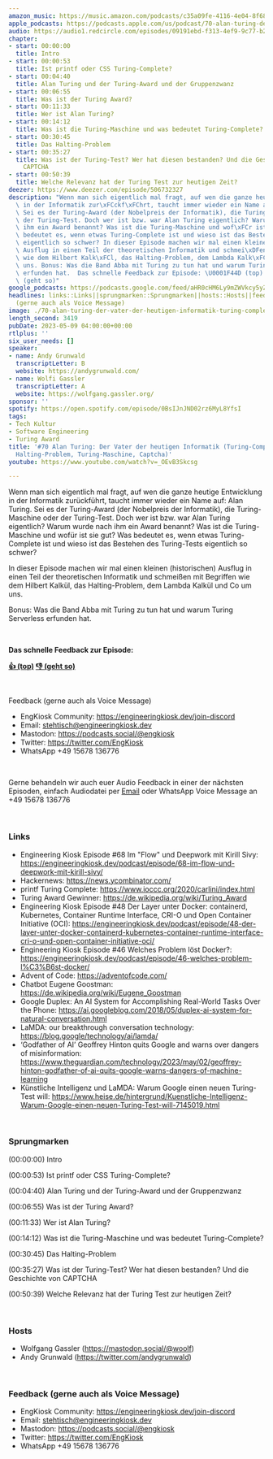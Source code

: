 ```yaml
---
amazon_music: https://music.amazon.com/podcasts/c35a09fe-4116-4e04-8f68-77d61b112e46/episodes/7eb7fbdf-9a61-4d85-bd7c-c9ef89e81e9f/engineering-kiosk-70-alan-turing-der-vater-der-heutigen-informatik-turing-complete-turing-test-halting-problem-turing-maschine-captcha
apple_podcasts: https://podcasts.apple.com/us/podcast/70-alan-turing-der-vater-der-heutigen-informatik-turing/id1603082924?i=1000612267909&uo=4
audio: https://audio1.redcircle.com/episodes/09191ebd-f313-4ef9-9c77-b2a32217ca2c/stream.mp3
chapter:
- start: 00:00:00
  title: Intro
- start: 00:00:53
  title: Ist printf oder CSS Turing-Complete?
- start: 00:04:40
  title: Alan Turing und der Turing-Award und der Gruppenzwanz
- start: 00:06:55
  title: Was ist der Turing Award?
- start: 00:11:33
  title: Wer ist Alan Turing?
- start: 00:14:12
  title: Was ist die Turing-Maschine und was bedeutet Turing-Complete?
- start: 00:30:45
  title: Das Halting-Problem
- start: 00:35:27
  title: Was ist der Turing-Test? Wer hat diesen bestanden? Und die Geschichte von
    CAPTCHA
- start: 00:50:39
  title: Welche Relevanz hat der Turing Test zur heutigen Zeit?
deezer: https://www.deezer.com/episode/506732327
description: "Wenn man sich eigentlich mal fragt, auf wen die ganze heutige Entwicklung\
  \ in der Informatik zur\xFCckf\xFChrt, taucht immer wieder ein Name auf: Alan Turing.\
  \ Sei es der Turing-Award (der Nobelpreis der Informatik), die Turing-Maschine oder\
  \ der Turing-Test. Doch wer ist bzw. war Alan Turing eigentlich? Warum wurde nach\
  \ ihm ein Award benannt? Was ist die Turing-Maschine und wof\xFCr ist sie gut? Was\
  \ bedeutet es, wenn etwas Turing-Complete ist und wieso ist das Bestehen des Turing-Tests\
  \ eigentlich so schwer? In dieser Episode machen wir mal einen kleinen (historischen)\
  \ Ausflug in einen Teil der theoretischen Informatik und schmei\xDFen mit Begriffen\
  \ wie dem Hilbert Kalk\xFCl, das Halting-Problem, dem Lambda Kalk\xFCl und Co um\
  \ uns. Bonus: Was die Band Abba mit Turing zu tun hat und warum Turing Serverless\
  \ erfunden hat.  Das schnelle Feedback zur Episode: \U0001F44D (top)  \U0001F44E\
  \ (geht so)"
google_podcasts: https://podcasts.google.com/feed/aHR0cHM6Ly9mZWVkcy5yZWRjaXJjbGUuY29tLzBlY2ZkZmQ3LWZkYTEtNGMzZC05NTE1LTQ3NjcyN2Y5ZGY1ZQ/episode/MjY5YjJmMDYtZTQ0Yy00ZGQxLWI0ZmQtYTFiMjdlZTczYzNj?sa=X&ved=2ahUKEwi0gprJruf-AhXjM1kFHeQ2B1kQkfYCegQIARAF
headlines: links::Links||sprungmarken::Sprungmarken||hosts::Hosts||feedback-gerne-auch-als-voice-message::Feedback
  (gerne auch als Voice Message)
image: ./70-alan-turing-der-vater-der-heutigen-informatik-turing-complete-turing-test-halting-problem-turing-maschine-captcha.jpg
length_second: 3419
pubDate: 2023-05-09 04:00:00+00:00
rtlplus: ''
six_user_needs: []
speaker:
- name: Andy Grunwald
  transcriptLetter: B
  website: https://andygrunwald.com/
- name: Wolfi Gassler
  transcriptLetter: A
  website: https://wolfgang.gassler.org/
sponsor: ''
spotify: https://open.spotify.com/episode/0BsIJnJND02rz6MyL8YfsI
tags:
- Tech Kultur
- Software Engineering
- Turing Award
title: '#70 Alan Turing: Der Vater der heutigen Informatik (Turing-Complete, Turing-Test,
  Halting-Problem, Turing-Maschine, Captcha)'
youtube: https://www.youtube.com/watch?v=_OEvB3Skcsg

---
```

<p>Wenn man sich eigentlich mal fragt, auf wen die ganze heutige Entwicklung in der Informatik zurückführt, taucht immer wieder ein Name auf: Alan Turing. Sei es der Turing-Award (der Nobelpreis der Informatik), die Turing-Maschine oder der Turing-Test. Doch wer ist bzw. war Alan Turing eigentlich? Warum wurde nach ihm ein Award benannt? Was ist die Turing-Maschine und wofür ist sie gut? Was bedeutet es, wenn etwas Turing-Complete ist und wieso ist das Bestehen des Turing-Tests eigentlich so schwer?</p><p>In dieser Episode machen wir mal einen kleinen (historischen) Ausflug in einen Teil der theoretischen Informatik und schmeißen mit Begriffen wie dem Hilbert Kalkül, das Halting-Problem, dem Lambda Kalkül und Co um uns.</p><p>Bonus: Was die Band Abba mit Turing zu tun hat und warum Turing Serverless erfunden hat.</p><p><br></p><p><strong>Das schnelle Feedback zur Episode:</strong></p><p><a href="https://api.openpodcast.dev/feedback/70/upvote" rel="nofollow"><strong>👍 (top)</strong></a><strong>  </strong><a href="https://api.openpodcast.dev/feedback/70/downvote" rel="nofollow"><strong>👎 (geht so)</strong></a></p><p><br></p><p>Feedback (gerne auch als Voice Message)</p><ul><li>EngKiosk Community: <a href="https://engineeringkiosk.dev/join-discord">https://engineeringkiosk.dev/join-discord</a> </li><li>Email: <a href="mailto:stehtisch@engineeringkiosk.dev" rel="nofollow">stehtisch@engineeringkiosk.dev</a></li><li>Mastodon: <a href="https://podcasts.social/@engkiosk" rel="nofollow">https://podcasts.social/@engkiosk</a></li><li>Twitter: <a href="https://twitter.com/EngKiosk" rel="nofollow">https://twitter.com/EngKiosk</a></li><li>WhatsApp +49 15678 136776</li></ul><p><br></p><p>Gerne behandeln wir auch euer Audio Feedback in einer der nächsten Episoden, einfach Audiodatei per <a href="https://engineeringkiosk.dev/kontakt/">Email</a> oder WhatsApp Voice Message an +49 15678 136776</p><p><br></p><h3 id="links">Links</h3><ul><li>Engineering Kiosk Episode #68 Im &#34;Flow&#34; und Deepwork mit Kirill Sivy: <a href="https://engineeringkiosk.dev/podcast/episode/68-im-flow-und-deepwork-mit-kirill-sivy/">https://engineeringkiosk.dev/podcast/episode/68-im-flow-und-deepwork-mit-kirill-sivy/</a></li><li>Hackernews: <a href="https://news.ycombinator.com/" rel="nofollow">https://news.ycombinator.com/</a></li><li>printf Turing Complete: <a href="https://www.ioccc.org/2020/carlini/index.html" rel="nofollow">https://www.ioccc.org/2020/carlini/index.html</a></li><li>Turing Award Gewinner: <a href="https://de.wikipedia.org/wiki/Turing_Award" rel="nofollow">https://de.wikipedia.org/wiki/Turing_Award</a></li><li>Engineering Kiosk Episode #48 Der Layer unter Docker: containerd, Kubernetes, Container Runtime Interface, CRI-O und Open Container Initiative (OCI): <a href="https://engineeringkiosk.dev/podcast/episode/48-der-layer-unter-docker-containerd-kubernetes-container-runtime-interface-cri-o-und-open-container-initiative-oci/">https://engineeringkiosk.dev/podcast/episode/48-der-layer-unter-docker-containerd-kubernetes-container-runtime-interface-cri-o-und-open-container-initiative-oci/</a></li><li>Engineering Kiosk Episode #46 Welches Problem löst Docker?: <a href="https://engineeringkiosk.dev/podcast/episode/46-welches-problem-l%C3%B6st-docker/">https://engineeringkiosk.dev/podcast/episode/46-welches-problem-l%C3%B6st-docker/</a></li><li>Advent of Code: <a href="https://adventofcode.com/" rel="nofollow">https://adventofcode.com/</a></li><li>Chatbot Eugene Goostman: <a href="https://de.wikipedia.org/wiki/Eugene_Goostman" rel="nofollow">https://de.wikipedia.org/wiki/Eugene_Goostman</a></li><li>Google Duplex: An AI System for Accomplishing Real-World Tasks Over the Phone: <a href="https://ai.googleblog.com/2018/05/duplex-ai-system-for-natural-conversation.html" rel="nofollow">https://ai.googleblog.com/2018/05/duplex-ai-system-for-natural-conversation.html</a></li><li>LaMDA: our breakthrough conversation technology: <a href="https://blog.google/technology/ai/lamda/" rel="nofollow">https://blog.google/technology/ai/lamda/</a></li><li>‘Godfather of AI’ Geoffrey Hinton quits Google and warns over dangers of misinformation: <a href="https://www.theguardian.com/technology/2023/may/02/geoffrey-hinton-godfather-of-ai-quits-google-warns-dangers-of-machine-learning" rel="nofollow">https://www.theguardian.com/technology/2023/may/02/geoffrey-hinton-godfather-of-ai-quits-google-warns-dangers-of-machine-learning</a></li><li>Künstliche Intelligenz und LaMDA: Warum Google einen neuen Turing-Test will: <a href="https://www.heise.de/hintergrund/Kuenstliche-Intelligenz-Warum-Google-einen-neuen-Turing-Test-will-7145019.html" rel="nofollow">https://www.heise.de/hintergrund/Kuenstliche-Intelligenz-Warum-Google-einen-neuen-Turing-Test-will-7145019.html</a></li></ul><p><br></p><h3 id="sprungmarken">Sprungmarken</h3><p>(00:00:00) Intro</p><p>(00:00:53) Ist printf oder CSS Turing-Complete?</p><p>(00:04:40) Alan Turing und der Turing-Award und der Gruppenzwanz</p><p>(00:06:55) Was ist der Turing Award?</p><p>(00:11:33) Wer ist Alan Turing?</p><p>(00:14:12) Was ist die Turing-Maschine und was bedeutet Turing-Complete?</p><p>(00:30:45) Das Halting-Problem</p><p>(00:35:27) Was ist der Turing-Test? Wer hat diesen bestanden? Und die Geschichte von CAPTCHA</p><p>(00:50:39) Welche Relevanz hat der Turing Test zur heutigen Zeit?</p><p><br></p><h3 id="hosts">Hosts</h3><ul><li>Wolfgang Gassler (<a href="https://mastodon.social/@woolf" rel="nofollow">https://mastodon.social/@woolf</a>)</li><li>Andy Grunwald (<a href="https://twitter.com/andygrunwald" rel="nofollow">https://twitter.com/andygrunwald</a>)</li></ul><p><br></p><h3 id="feedback-gerne-auch-als-voice-message">Feedback (gerne auch als Voice Message)</h3><ul><li>EngKiosk Community: <a href="https://engineeringkiosk.dev/join-discord">https://engineeringkiosk.dev/join-discord</a> </li><li>Email: <a href="mailto:stehtisch@engineeringkiosk.dev" rel="nofollow">stehtisch@engineeringkiosk.dev</a></li><li>Mastodon: <a href="https://podcasts.social/@engkiosk" rel="nofollow">https://podcasts.social/@engkiosk</a></li><li>Twitter: <a href="https://twitter.com/EngKiosk" rel="nofollow">https://twitter.com/EngKiosk</a></li><li>WhatsApp +49 15678 136776</li></ul>
